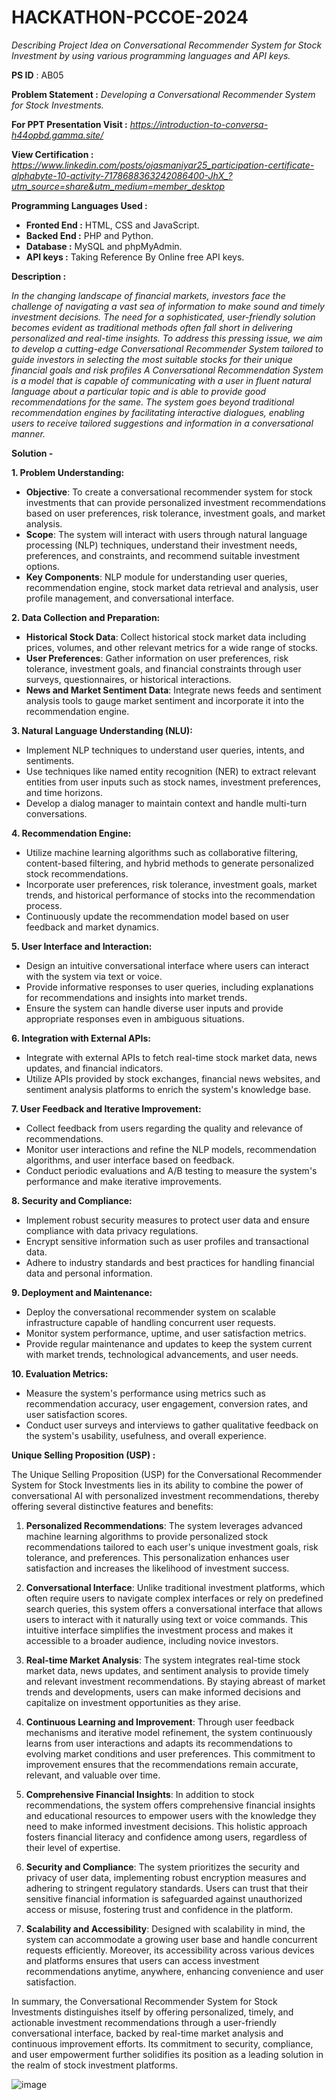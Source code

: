 # HACKATHON-PCCOE-2024
*Describing Project Idea on Conversational Recommender System for Stock Investment by using various programming languages and API keys.*

**PS ID** : AB05

**Problem Statement :**
*Developing a Conversational Recommender System for Stock Investments.*

**For PPT Presentation Visit :** *https://introduction-to-conversa-h44opbd.gamma.site/*

**View Certification :** *https://www.linkedin.com/posts/ojasmaniyar25_participation-certificate-alphabyte-10-activity-7178688363242086400-JhX_?utm_source=share&utm_medium=member_desktop*

**Programming Languages Used :**
   - **Fronted End :** HTML, CSS and JavaScript.
   - **Backed End :** PHP and Python.
   - **Database :** MySQL and phpMyAdmin.
   - **API keys :** Taking Reference By Online free API keys.

**Description :**

*In the changing landscape of financial markets, investors face the challenge
of navigating a vast sea of information to make sound and timely
investment decisions. The need for a sophisticated, user-friendly solution
becomes evident as traditional methods often fall short in delivering
personalized and real-time insights. To address this pressing issue, we aim
to develop a cutting-edge Conversational Recommender System tailored to
guide investors in selecting the most suitable stocks for their unique
financial goals and risk profiles*
*A Conversational Recommendation System is a model that is capable of
communicating with a user in fluent natural language about a particular
topic and is able to provide good recommendations for the same. The
system goes beyond traditional recommendation engines by facilitating
interactive dialogues, enabling users to receive tailored suggestions and
information in a conversational manner.*

**Solution -**

**1. Problem Understanding:**
   - **Objective**: To create a conversational recommender system for stock investments that can provide personalized investment recommendations based on user preferences, risk tolerance, investment goals, and market analysis.
   - **Scope**: The system will interact with users through natural language processing (NLP) techniques, understand their investment needs, preferences, and constraints, and recommend suitable investment options.
   - **Key Components**: NLP module for understanding user queries, recommendation engine, stock market data retrieval and analysis, user profile management, and conversational interface.

**2. Data Collection and Preparation:**
   - **Historical Stock Data**: Collect historical stock market data including prices, volumes, and other relevant metrics for a wide range of stocks.
   - **User Preferences**: Gather information on user preferences, risk tolerance, investment goals, and financial constraints through user surveys, questionnaires, or historical interactions.
   - **News and Market Sentiment Data**: Integrate news feeds and sentiment analysis tools to gauge market sentiment and incorporate it into the recommendation engine.

**3. Natural Language Understanding (NLU):**
   - Implement NLP techniques to understand user queries, intents, and sentiments.
   - Use techniques like named entity recognition (NER) to extract relevant entities from user inputs such as stock names, investment preferences, and time horizons.
   - Develop a dialog manager to maintain context and handle multi-turn conversations.

**4. Recommendation Engine:**
   - Utilize machine learning algorithms such as collaborative filtering, content-based filtering, and hybrid methods to generate personalized stock recommendations.
   - Incorporate user preferences, risk tolerance, investment goals, market trends, and historical performance of stocks into the recommendation process.
   - Continuously update the recommendation model based on user feedback and market dynamics.

**5. User Interface and Interaction:**
   - Design an intuitive conversational interface where users can interact with the system via text or voice.
   - Provide informative responses to user queries, including explanations for recommendations and insights into market trends.
   - Ensure the system can handle diverse user inputs and provide appropriate responses even in ambiguous situations.

**6. Integration with External APIs:**
   - Integrate with external APIs to fetch real-time stock market data, news updates, and financial indicators.
   - Utilize APIs provided by stock exchanges, financial news websites, and sentiment analysis platforms to enrich the system's knowledge base.

**7. User Feedback and Iterative Improvement:**
   - Collect feedback from users regarding the quality and relevance of recommendations.
   - Monitor user interactions and refine the NLP models, recommendation algorithms, and user interface based on feedback.
   - Conduct periodic evaluations and A/B testing to measure the system's performance and make iterative improvements.

**8. Security and Compliance:**
   - Implement robust security measures to protect user data and ensure compliance with data privacy regulations.
   - Encrypt sensitive information such as user profiles and transactional data.
   - Adhere to industry standards and best practices for handling financial data and personal information.

**9. Deployment and Maintenance:**
   - Deploy the conversational recommender system on scalable infrastructure capable of handling concurrent user requests.
   - Monitor system performance, uptime, and user satisfaction metrics.
   - Provide regular maintenance and updates to keep the system current with market trends, technological advancements, and user needs.

**10. Evaluation Metrics:**
   - Measure the system's performance using metrics such as recommendation accuracy, user engagement, conversion rates, and user satisfaction scores.
   - Conduct user surveys and interviews to gather qualitative feedback on the system's usability, usefulness, and overall experience.

**Unique Selling Proposition (USP) :**

The Unique Selling Proposition (USP) for the Conversational Recommender System for Stock Investments lies in its ability to combine the power of conversational AI with personalized investment recommendations, thereby offering several distinctive features and benefits:

1. **Personalized Recommendations**: The system leverages advanced machine learning algorithms to provide personalized stock recommendations tailored to each user's unique investment goals, risk tolerance, and preferences. This personalization enhances user satisfaction and increases the likelihood of investment success.

2. **Conversational Interface**: Unlike traditional investment platforms, which often require users to navigate complex interfaces or rely on predefined search queries, this system offers a conversational interface that allows users to interact with it naturally using text or voice commands. This intuitive interface simplifies the investment process and makes it accessible to a broader audience, including novice investors.

3. **Real-time Market Analysis**: The system integrates real-time stock market data, news updates, and sentiment analysis to provide timely and relevant investment recommendations. By staying abreast of market trends and developments, users can make informed decisions and capitalize on investment opportunities as they arise.

4. **Continuous Learning and Improvement**: Through user feedback mechanisms and iterative model refinement, the system continuously learns from user interactions and adapts its recommendations to evolving market conditions and user preferences. This commitment to improvement ensures that the recommendations remain accurate, relevant, and valuable over time.

5. **Comprehensive Financial Insights**: In addition to stock recommendations, the system offers comprehensive financial insights and educational resources to empower users with the knowledge they need to make informed investment decisions. This holistic approach fosters financial literacy and confidence among users, regardless of their level of expertise.

6. **Security and Compliance**: The system prioritizes the security and privacy of user data, implementing robust encryption measures and adhering to stringent regulatory standards. Users can trust that their sensitive financial information is safeguarded against unauthorized access or misuse, fostering trust and confidence in the platform.

7. **Scalability and Accessibility**: Designed with scalability in mind, the system can accommodate a growing user base and handle concurrent requests efficiently. Moreover, its accessibility across various devices and platforms ensures that users can access investment recommendations anytime, anywhere, enhancing convenience and user satisfaction.

In summary, the Conversational Recommender System for Stock Investments distinguishes itself by offering personalized, timely, and actionable investment recommendations through a user-friendly conversational interface, backed by real-time market analysis and continuous improvement efforts. Its commitment to security, compliance, and user empowerment further solidifies its position as a leading solution in the realm of stock investment platforms.



![image](https://github.com/ojasmaniyar5/HACKATHON-PCCOE/assets/150362990/3e88b4d1-9a9e-4fe7-8fa6-55f7165b1f36)
